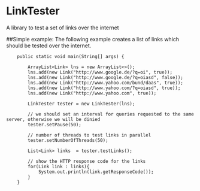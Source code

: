 # LinkTester
A library to test a set of links over the internet


##Simple example:
The following example creates a list of links which should be tested over the internet. 

```
	public static void main(String[] args) {

		ArrayList<Link> lns = new ArrayList<>();
		lns.add(new Link("http://www.google.de/?q=oi", true));
		lns.add(new Link("http://www.google.de/?q=oiasd", false));
		lns.add(new Link("http://www.yahoo.com/bund/daas", true));
		lns.add(new Link("http://www.yahoo.com/?q=oiasd", true));
		lns.add(new Link("http://www.yahoo.com", true));

		LinkTester tester = new LinkTester(lns);
		
		// we should set an interval for queries requested to the same server, otherwise we will be dinied
		tester.setPause(50);
		
		// number of threads to test links in parallel
		tester.setNumberOfThreads(50);
		
		List<Link> links  = tester.testLinks();
		
		// show the HTTP response code for the links 
		for(Link link : links){
			System.out.println(link.getResponseCode());
		}
	}
```
